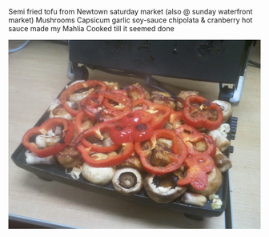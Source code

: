 Semi fried tofu from Newtown saturday market (also @ sunday waterfront market)
Mushrooms
Capsicum
garlic
soy-sauce
chipolata & cranberry hot sauce made my Mahlia
Cooked till it seemed done

![](tofufun.jpg?raw=true)
